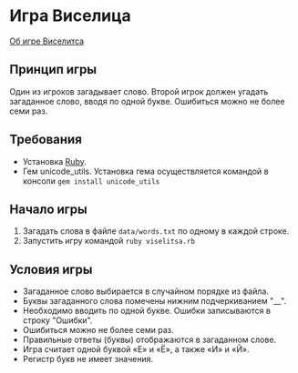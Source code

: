 # Игра Виселица
[Об игре Виселитса](https://ru.wikipedia.org/wiki/%D0%92%D0%B8%D1%81%D0%B5%D0%BB%D0%B8%D1%86%D0%B0_(%D0%B8%D0%B3%D1%80%D0%B0))
## Принцип игры
Один из игроков загадывает слово. Второй игрок должен угадать загаданное слово, вводя по одной букве. 
Ошибиться можно не более семи раз.

## Требования
* Установка [Ruby](https://www.ruby-lang.org/en/).
* Гем unicode_utils. Установка гема осуществляется командой в консоли `gem install unicode_utils`

## Начало игры
1. Загадать слова в файле `data/words.txt` по одному в каждой строке.
2. Запустить игру командой `ruby viselitsa.rb`

## Условия игры
* Загаданное слово выбирается в случайном порядке из файла.
* Буквы загаданного слова помечены нижним подчеркиванием "__".
* Необходимо вводить по одной букве. Ошибки записываются в строку "Ошибки".
* Ошибиться можно не более семи раз.
* Правильные ответы (буквы) отображаются в загаданном слове.
* Игра считает одной буквой «Е» и «Ё», а также «И» и «Й».
* Регистр букв не имеет значения.

